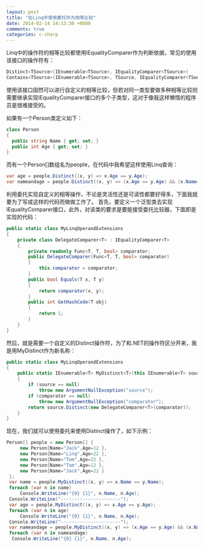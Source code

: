 ```yaml
---
layout: post
title: "在Linq中使用委托作为相等比较"
date: 2014-02-14 14:13:30 +0800
comments: true
categories: c-sharp
---
```


Linq中的操作符的相等比较都使用IEqualityComparer<T>作为判断依据，常见的使用该接口的操作符有：

``` csharp
Distinct<TSource>(IEnumerable<TSource>, IEqualityComparer<TSource>)
Contains<TSource>(IEnumerable<TSource>, TSource, IEqualityComparer<TSource>)
```
                
使用该接口固然可以进行自定义的相等比较，但若对同一类型要做多种相等比较则需要继承实现IEqualityComparer<T>接口的多个子类型，这对于像我这样懒惰的程序员是很难接受的。
<!-- more -->
如果有一个Person类定义如下：

``` csharp
class Person
{
  public string Name { get; set; }
  public int Age { get; set; }
}
```
	
而有一个Person[]数组名为people，在代码中我希望这样使用Linq查询：

``` csharp
var age = people.Distinct((x, y) => x.Age == y.Age);
var nameandage = people.Distinct((x, y) => (x.Age == y.Age) && (x.Name==y.Name))
```

利用委托实现自定义的相等操作，不论是灵活性还是可读性都要好得多，下面我就要为了写成这样的代码而做做工作了。
首先，要定义一个泛型类去实现IEqualityComparer<T>接口，此外，对该类的要求是要能接受委托比较器，下面即是实现的代码：

``` csharp
public static class MyLinqOperandExtensions
{
    private class DelegateComparer<T> : IEqualityComparer<T>
    {
        private readonly Func<T, T, bool> comparator;
        public DelegateComparer(Func<T, T, bool> comparator)
        {
            this.comparator = comparator;
        }
        public bool Equals(T x, T y)
        {
            return comparator(x, y);
        }
        public int GetHashCode(T obj)
        {
            return 1;
        }
    }
}
```
    
然后，就是需要一个自定义的Distinct操作符，为了和.NET的操作符区分开来，我是用MyDistinct作为新名称：

``` csharp
public static class MyLinqOperandExtensions
{
    public static IEnumerable<T> MyDistinct<T>(this IEnumerable<T> source, Func<T, T, bool> comparator)
    {
        if (source == null)
            throw new ArgumentNullException("source");
        if (comparator == null)
            throw new ArgumentNullException("comparator");
        return source.Distinct(new DelegateComparer<T>(comparator));
    }
}
```

现在，我们就可以使用委托来使用Distinct操作了，如下示例：

``` csharp
Person[] people = new Person[] {
     new Person{Name="Jack",Age=12 },
     new Person{Name="Linq",Age=22 },
     new Person{Name="Tom",Age=22 },
     new Person{Name="Tom",Age=12 },
     new Person{Name="Jack",Age=22 }
 };
 var name = people.MyDistinct((x, y) => x.Name == y.Name);
 foreach (var n in name)
     Console.WriteLine("{0} {1}", n.Name, n.Age);
 Console.WriteLine("----------------------");
 var age = people.MyDistinct((x, y) => x.Age == y.Age);
 foreach (var n in age)
     Console.WriteLine("{0} {1}", n.Name, n.Age);
 Console.WriteLine("----------------------");
 var nameandage = people.MyDistinct((x, y) => (x.Age == y.Age) && (x.Name==y.Name));
 foreach (var n in nameandage)
  Console.WriteLine("{0} {1}", n.Name, n.Age);
```
